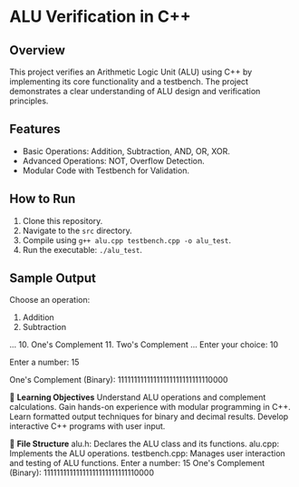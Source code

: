 # ALU Verification in C++

## Overview
This project verifies an Arithmetic Logic Unit (ALU) using C++ by implementing its core functionality and a testbench. The project demonstrates a clear understanding of ALU design and verification principles.

## Features
- Basic Operations: Addition, Subtraction, AND, OR, XOR.
- Advanced Operations: NOT, Overflow Detection.
- Modular Code with Testbench for Validation.

## How to Run
1. Clone this repository.
2. Navigate to the `src` directory.
3. Compile using `g++ alu.cpp testbench.cpp -o alu_test`.
4. Run the executable: `./alu_test`.

## Sample Output
Choose an operation:
1. Addition
2. Subtraction

...
10. One's Complement
11. Two's Complement
...
Enter your choice: 10

Enter a number: 15

One's Complement (Binary): 11111111111111111111111111110000

🧠 **Learning Objectives**
Understand ALU operations and complement calculations.
Gain hands-on experience with modular programming in C++.
Learn formatted output techniques for binary and decimal results.
Develop interactive C++ programs with user input.

📁 **File Structure**
alu.h: Declares the ALU class and its functions.
alu.cpp: Implements the ALU operations.
testbench.cpp: Manages user interaction and testing of ALU functions.
Enter a number: 15
One's Complement (Binary): 11111111111111111111111111110000

